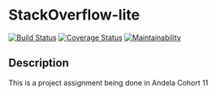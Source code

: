 # StackOverflow-lite
[![Build Status](https://travis-ci.com/geneowak/-StackOverflow-lite.svg?branch=version_1)](https://travis-ci.com/geneowak/-StackOverflow-lite) 
[![Coverage Status](https://coveralls.io/repos/github/geneowak/-StackOverflow-lite/badge.svg)](https://coveralls.io/github/geneowak/-StackOverflow-lite)
[![Maintainability](https://api.codeclimate.com/v1/badges/38f513cdfe1984e4be8a/maintainability)](https://codeclimate.com/github/geneowak/-StackOverflow-lite/maintainability)

## Description
This is a project assignment being done in Andela Cohort 11

